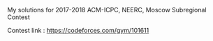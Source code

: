 My solutions for 2017-2018 ACM-ICPC, NEERC, Moscow Subregional Contest

Contest link : https://codeforces.com/gym/101611